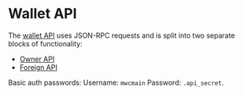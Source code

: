 
# Wallet API

The [wallet API](https://docs.rs/mwc_wallet_api/latest/mwc_wallet_api/) uses JSON-RPC requests and is split into two separate blocks of functionality:

* [Owner API](https://docs.rs/mwc_wallet_api/latest/mwc_wallet_api/struct.Owner.html)
* [Foreign API](https://docs.rs/mwc_wallet_api/latest/mwc_wallet_api/struct.Foreign.html)

Basic auth passwords:
Username: `mwcmain`
Password: `.api_secret`.
